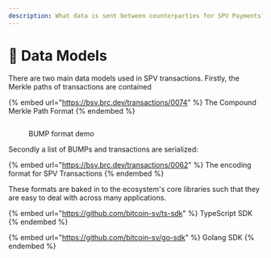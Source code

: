 ```yaml
---
description: What data is sent between counterparties for SPV Payments?
---
```


# 🤖 Data Models

There are two main data models used in SPV transactions. Firstly, the Merkle paths of transactions are contained

{% embed url="https://bsv.brc.dev/transactions/0074" %}
The Compound Merkle Path Format
{% endembed %}

<div data-full-width="true">

<figure><picture><source srcset="../.gitbook/assets/ScreenRecording2024-01-16at5.31.29PM-ezgif.com-effects.gif" media="(prefers-color-scheme: dark)"><img src="../.gitbook/assets/ScreenRecording2024-01-16at5.31.29PM-ezgif.com-video-to-gif-converter.gif" alt=""></picture><figcaption><p>BUMP format demo</p></figcaption></figure>

</div>

Secondly a list of BUMPs and transactions are serialized:

{% embed url="https://bsv.brc.dev/transactions/0062" %}
The encoding format for SPV Transactions
{% endembed %}

These formats are baked in to the ecosystem's core libraries such that they are easy to deal with across many applications.

{% embed url="https://github.com/bitcoin-sv/ts-sdk" %}
TypeScript SDK
{% endembed %}

{% embed url="https://github.com/bitcoin-sv/go-sdk" %}
Golang SDK
{% endembed %}
